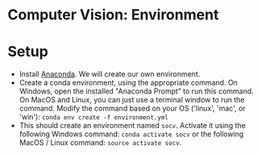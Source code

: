 # Computer Vision: Environment 

# Setup
- Install <a href="https://www.anaconda.com/">Anaconda</a>. We will create our own environment.
- Create a conda environment, using the appropriate command. On Windows, open the installed "Anaconda Prompt" to run this command. On MacOS and Linux, you can just use a terminal window to run the command. Modify the command based on your OS ('linux', 'mac', or 'win'): `conda env create -f environment.yml`
- This should create an environment named `socv`. Activate it using the following Windows command: `conda activate socv` or the following MacOS / Linux command: `source activate socv`.
